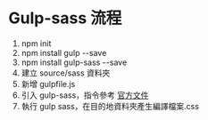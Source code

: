 # Gulp-sass 流程

1. npm init
2. npm install gulp --save
3. npm install gulp-sass --save
4. 建立 source/sass 資料夾
5. 新增 gulpfile.js
6. 引入 gulp-sass，指令參考 [官方文件](https://www.npmjs.com/package/gulp-sass) 
7. 執行 gulp sass，在目的地資料夾產生編譯檔案.css